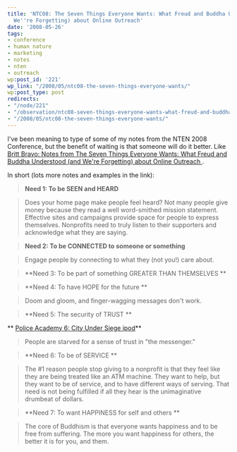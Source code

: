 ```yaml
---
title: 'NTC08: The Seven Things Everyone Wants: What Freud and Buddha Understood (and
  We''re Forgetting) about Online Outreach'
date: '2008-05-26'
tags:
- conference
- human nature
- marketing
- notes
- nten
- outreach
wp:post_id: '221'
wp_link: "/2008/05/ntc08-the-seven-things-everyone-wants/"
wp:post_type: post
redirects:
- "/node/221"
- "/observation/ntc08-seven-things-everyone-wants-what-freud-and-buddha-understood-and-were-forgetting-a"
- "/2008/05/ntc08-the-seven-things-everyone-wants/"
---
```


I've been meaning to type of some of my notes from the NTEN 2008 Conference, but the benefit of waiting is that someone will do it better. Like [Britt Bravo: Notes from The Seven Things Everyone Wants: What Freud and Buddha Understood (and We're Forgetting) about Online Outreach ](http://havefundogood.blogspot.com/2008/03/notes-from-seven-things-everyone-wants.html).

In short (lots more notes and examples in the link):

>

> **Need 1: To be SEEN and HEARD**

> Does your home page make people feel heard? Not many people give money because they read a well word-smithed mission statement. Effective sites and campaigns provide space for people to express themselves. Nonprofits need to truly listen to their supporters and acknowledge what they are saying.

> **Need 2: To be CONNECTED to someone or something**

> Engage people by connecting to what they (not you!) care about.

> **Need 3: To be part of something GREATER THAN THEMSELVES
**

> **Need 4: To have HOPE for the future
**

> Doom and gloom, and finger-wagging messages don't work.

> **Need 5: The security of TRUST
**

** [Police Academy 6: City Under Siege ipod](http://www.iucn-tftsg.org/?police_academy_6_city_under_siege)**

> People are starved for a sense of trust in "the messenger."

> **Need 6: To be of SERVICE
**

> The #1 reason people stop giving to a nonprofit is that they feel like they are being treated like an ATM machine. They want to help, but they want to be of service, and to have different ways of serving. That need is not being fulfilled if all they hear is the unimaginative drumbeat of dollars.

> **Need 7: To want HAPPINESS for self and others
**

> The core of Buddhism is that everyone wants happiness and to be free from suffering. The more you want happiness for others, the better it is for you, and them.
